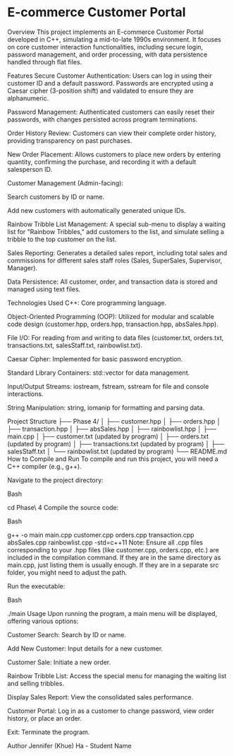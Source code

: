 # E-commerce Customer Portal

Overview
This project implements an E-commerce Customer Portal developed in C++, simulating a mid-to-late 1990s environment. It focuses on core customer interaction functionalities, including secure login, password management, and order processing, with data persistence handled through flat files.

Features
Secure Customer Authentication: Users can log in using their customer ID and a default password. Passwords are encrypted using a Caesar cipher (3-position shift) and validated to ensure they are alphanumeric.

Password Management: Authenticated customers can easily reset their passwords, with changes persisted across program terminations.

Order History Review: Customers can view their complete order history, providing transparency on past purchases.

New Order Placement: Allows customers to place new orders by entering quantity, confirming the purchase, and recording it with a default salesperson ID.

Customer Management (Admin-facing):

Search customers by ID or name.

Add new customers with automatically generated unique IDs.

Rainbow Tribble List Management: A special sub-menu to display a waiting list for "Rainbow Tribbles," add customers to the list, and simulate selling a tribble to the top customer on the list.

Sales Reporting: Generates a detailed sales report, including total sales and commissions for different sales staff roles (Sales, SuperSales, Supervisor, Manager).

Data Persistence: All customer, order, and transaction data is stored and managed using text files.

Technologies Used
C++: Core programming language.

Object-Oriented Programming (OOP): Utilized for modular and scalable code design (customer.hpp, orders.hpp, transaction.hpp, absSales.hpp).

File I/O: For reading from and writing to data files (customer.txt, orders.txt, transactions.txt, salesStaff.txt, rainbowlist.txt).

Caesar Cipher: Implemented for basic password encryption.

Standard Library Containers: std::vector for data management.

Input/Output Streams: iostream, fstream, sstream for file and console interactions.

String Manipulation: string, iomanip for formatting and parsing data.

Project Structure
├── Phase 4/
│   ├── customer.hpp
│   ├── orders.hpp
│   ├── transaction.hpp
│   ├── absSales.hpp
│   ├── rainbowlist.hpp
│   ├── main.cpp
│   ├── customer.txt (updated by program)
│   ├── orders.txt (updated by program)
│   ├── transactions.txt (updated by program)
│   ├── salesStaff.txt
│   └── rainbowlist.txt (updated by program)
└── README.md
How to Compile and Run
To compile and run this project, you will need a C++ compiler (e.g., g++).

Navigate to the project directory:

Bash

cd Phase\ 4
Compile the source code:

Bash

g++ -o main main.cpp customer.cpp orders.cpp transaction.cpp absSales.cpp rainbowlist.cpp -std=c++11
Note: Ensure all .cpp files corresponding to your .hpp files (like customer.cpp, orders.cpp, etc.) are included in the compilation command. If they are in the same directory as main.cpp, just listing them is usually enough. If they are in a separate src folder, you might need to adjust the path.

Run the executable:

Bash

./main
Usage
Upon running the program, a main menu will be displayed, offering various options:

Customer Search: Search by ID or name.

Add New Customer: Input details for a new customer.

Customer Sale: Initiate a new order.

Rainbow Tribble List: Access the special menu for managing the waiting list and selling tribbles.

Display Sales Report: View the consolidated sales performance.

Customer Portal: Log in as a customer to change password, view order history, or place an order.

Exit: Terminate the program.

Author
Jennifer (Khue) Ha - Student Name
